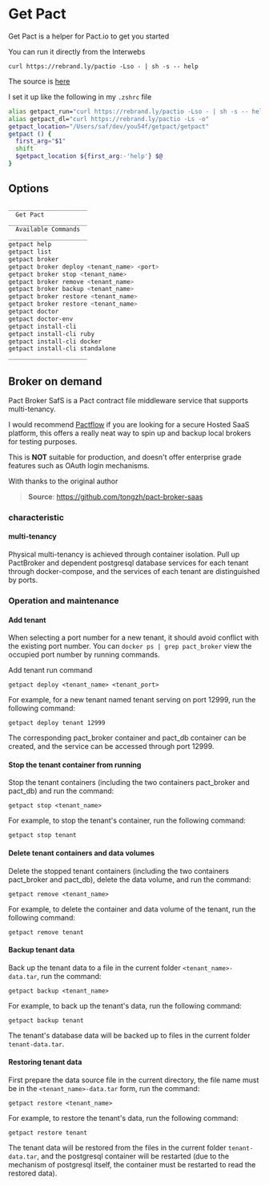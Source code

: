 # Get Pact

Get Pact is a helper for Pact.io to get you started

You can run it directly from the Interwebs

`curl https://rebrand.ly/pactio -Lso - | sh -s -- help`

The source is [here](https://gist.github.com/YOU54F/09237d08f59ba724b742409bfa25962a) 

I set it up like the following in my `.zshrc` file

```sh
alias getpact_run="curl https://rebrand.ly/pactio -Lso - | sh -s -- help"
alias getpact_dl="curl https://rebrand.ly/pactio -Ls -o"
getpact_location="/Users/saf/dev/you54f/getpact/getpact"
getpact () {
  first_arg="$1"
  shift
  $getpact_location ${first_arg:-'help'} $@
}


```

## Options

```sh
______________________
  Get Pact
______________________
  Available Commands 
______________________
getpact help
getpact list
getpact broker
getpact broker deploy <tenant_name> <port>
getpact broker stop <tenant_name>
getpact broker remove <tenant_name>
getpact broker backup <tenant_name>
getpact broker restore <tenant_name>
getpact broker restore <tenant_name>
getpact doctor
getpact doctor-env
getpact install-cli
getpact install-cli ruby
getpact install-cli docker
getpact install-cli standalone
______________________

```

## Broker on demand

Pact Broker SafS is a Pact contract file middleware service that supports multi-tenancy.

I would recommend [Pactflow](https://pactflow.io/) if you are looking for a secure Hosted SaaS platform, this offers a really neat way to spin up and backup local brokers for testing purposes.

This is **NOT** suitable for production, and doesn't offer enterprise grade features such as OAuth login mechanisms.

With thanks to the original author

> **Source**: https://github.com/tongzh/pact-broker-saas


### characteristic

#### multi-tenancy

Physical multi-tenancy is achieved through container isolation. Pull up PactBroker and dependent postgresql database services for each tenant through docker-compose, and the services of each tenant are distinguished by ports.


### Operation and maintenance


#### Add tenant


When selecting a port number for a new tenant, it should avoid conflict with the existing port number. You can `docker ps | grep pact_broker` view the occupied port number by running commands.

Add tenant run command

`getpact deploy <tenant_name> <tenant_port>`

For example, for a new tenant named tenant serving on port 12999, run the following command:

`getpact deploy tenant 12999`

The corresponding pact_broker container and pact_db container can be created, and the service can be accessed through port 12999.

#### Stop the tenant container from running

Stop the tenant containers (including the two containers pact_broker and pact_db) and run the command:


`getpact stop <tenant_name>`

For example, to stop the tenant's container, run the following command:


`getpact stop tenant`

#### Delete tenant containers and data volumes

Delete the stopped tenant containers (including the two containers pact_broker and pact_db), delete the data volume, and run the command:

`getpact remove <tenant_name>`

For example, to delete the container and data volume of the tenant, run the following command:

`getpact remove tenant`

#### Backup tenant data

Back up the tenant data to a file in the current folder `<tenant_name>-data.tar`, run the command:

`getpact backup <tenant_name>`

For example, to back up the tenant's data, run the following command:

`getpact backup tenant`

The tenant's database data will be backed up to files in the current folder `tenant-data.tar`.

#### Restoring tenant data

First prepare the data source file in the current directory, the file name must be in the `<tenant_name>-data.tar` form, run the command:

`getpact restore <tenant_name>`

For example, to restore the tenant's data, run the following command:

`getpact restore tenant`

The tenant data will be restored from the files in the current folder `tenant-data.tar`, and the postgresql container will be restarted (due to the mechanism of postgresql itself, the container must be restarted to read the restored data).